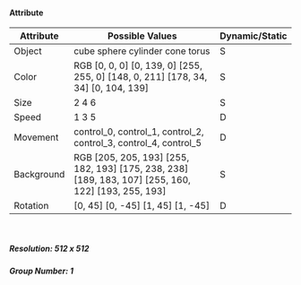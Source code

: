 #### Attribute
|Attribute|Possible Values|Dynamic/Static|
|---|---|---|
|Object|cube sphere cylinder cone torus |S|
|Color|RGB [0, 0, 0] [0, 139, 0] [255, 255, 0] [148, 0, 211] [178, 34, 34] [0, 104, 139] |S|
|Size|2 4 6 |S|
|Speed|1 3 5 |D|
|Movement|control_0, control_1, control_2, control_3, control_4, control_5|D|
|Background|RGB [205, 205, 193] [255, 182, 193] [175, 238, 238] [189, 183, 107] [255, 160, 122] [193, 255, 193] |S|
|Rotation|[0, 45] [0, -45] [1, 45] [1, -45] |D|
&nbsp;
##### Resolution: 512 x 512
##### Group Number: 1
